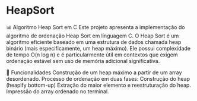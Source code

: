 # HeapSort
📊 Algoritmo Heap Sort em C
Este projeto apresenta a implementação do algoritmo de ordenação Heap Sort em linguagem C. O Heap Sort é um algoritmo eficiente baseado em uma estrutura de dados chamada heap binário (mais especificamente, um heap máximo). Ele possui complexidade de tempo O(n log n) e é particularmente útil em contextos que exigem ordenação estável sem uso de memória adicional significativa.

🔧 Funcionalidades
Construção de um heap máximo a partir de um array desordenado.
Processo de ordenação em duas fases:
Construção do heap (heapify bottom-up)
Extração do maior elemento e reestruturação do heap.
Impressão do array ordenado no terminal.

